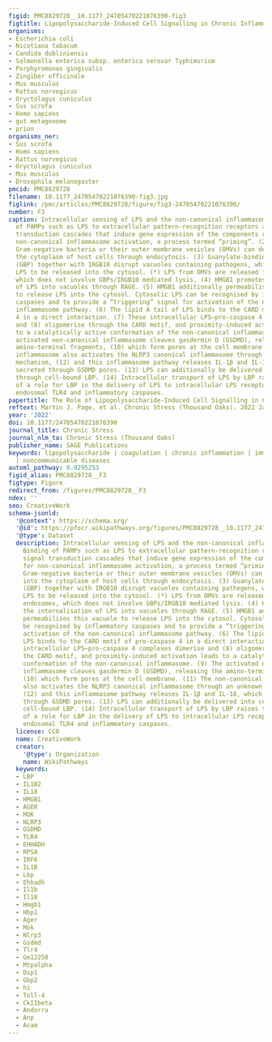 ```yaml
---
figid: PMC8829728__10.1177_24705470221076390-fig3
figtitle: Lipopolysaccharide-Induced Cell Signalling in Chronic Inflammation
organisms:
- Escherichia coli
- Nicotiana tabacum
- Candida dubliniensis
- Salmonella enterica subsp. enterica serovar Typhimurium
- Porphyromonas gingivalis
- Zingiber officinale
- Mus musculus
- Rattus norvegicus
- Oryctolagus cuniculus
- Sus scrofa
- Homo sapiens
- gut metagenome
- prion
organisms_ner:
- Sus scrofa
- Homo sapiens
- Rattus norvegicus
- Oryctolagus cuniculus
- Mus musculus
- Drosophila melanogaster
pmcid: PMC8829728
filename: 10.1177_24705470221076390-fig3.jpg
figlink: /pmc/articles/PMC8829728/figure/fig3-24705470221076390/
number: F3
caption: Intracellular sensing of LPS and the non-canonical inflammasome. (1) Binding
  of PAMPs such as LPS to extracellular pattern-recognition receptors activates signal
  transduction cascades that induce gene expression of the components required for
  non-canonical inflammasome activation, a process termed “priming”. (2) Extracellular
  Gram-negative bacteria or their outer membrane vesicles (OMVs) can deliver LPS into
  the cytoplasm of host cells through endocytosis. (3) Guanylate-binding proteins
  (GBP) together with IRGB10 disrupt vacuoles containing pathogens, which enables
  LPS to be released into the cytosol. (*) LPS from OMVs are released from early endosomes,
  which does not involve GBPs/IRGB10 mediated lysis. (4) HMGB1 promotes the internalisation
  of LPS into vacuoles through RAGE. (5) HMGB1 additionally permeabilises this vacuole
  to release LPS into the cytosol. Cytosolic LPS can be recognised by inflammatory
  caspases and to provide a “triggering” signal for activation of the non-canonical
  inflammasome pathway. (6) The lipid A tail of LPS binds to the CARD motif of pro-caspase
  4 in a direct interaction. (7) These intracellular LPS–pro-caspase 4 complexes dimerise
  and (8) oligomerise through the CARD motif, and proximity-induced activation leads
  to a catalytically active conformation of the non-canonical inflammasome. (9) The
  activated non-canonical inflammasome cleaves gasdermin D (GSDMD), releasing the
  amino-terminal fragments, (10) which form pores at the cell membrane. (11) The non-canonical
  inflammasome also activates the NLRP3 canonical inflammasome through an unknown
  mechanism, (12) and this inflammasome pathway releases IL-1β and IL-18, which is
  secreted through GSDMD pores. (13) LPS can additionally be delivered into cells
  through cell-bound LBP. (14) Intracellular transport of LPS by LBP raises the possibility
  of a role for LBP in the delivery of LPS to intracellular LPS receptors such as
  endosomal TLR4 and inflammatory caspases.
papertitle: The Role of Lipopolysaccharide-Induced Cell Signalling in Chronic Inflammation.
reftext: Martin J. Page, et al. Chronic Stress (Thousand Oaks). 2022 Jan-Dec;6:24705470221076390.
year: '2022'
doi: 10.1177/24705470221076390
journal_title: Chronic Stress
journal_nlm_ta: Chronic Stress (Thousand Oaks)
publisher_name: SAGE Publications
keywords: lipopolysaccharide | coagulation | chronic inflammation | immunopatholgy
  | noncommunicable diseases
automl_pathway: 0.9295253
figid_alias: PMC8829728__F3
figtype: Figure
redirect_from: /figures/PMC8829728__F3
ndex: ''
seo: CreativeWork
schema-jsonld:
  '@context': https://schema.org/
  '@id': https://pfocr.wikipathways.org/figures/PMC8829728__10.1177_24705470221076390-fig3.html
  '@type': Dataset
  description: Intracellular sensing of LPS and the non-canonical inflammasome. (1)
    Binding of PAMPs such as LPS to extracellular pattern-recognition receptors activates
    signal transduction cascades that induce gene expression of the components required
    for non-canonical inflammasome activation, a process termed “priming”. (2) Extracellular
    Gram-negative bacteria or their outer membrane vesicles (OMVs) can deliver LPS
    into the cytoplasm of host cells through endocytosis. (3) Guanylate-binding proteins
    (GBP) together with IRGB10 disrupt vacuoles containing pathogens, which enables
    LPS to be released into the cytosol. (*) LPS from OMVs are released from early
    endosomes, which does not involve GBPs/IRGB10 mediated lysis. (4) HMGB1 promotes
    the internalisation of LPS into vacuoles through RAGE. (5) HMGB1 additionally
    permeabilises this vacuole to release LPS into the cytosol. Cytosolic LPS can
    be recognised by inflammatory caspases and to provide a “triggering” signal for
    activation of the non-canonical inflammasome pathway. (6) The lipid A tail of
    LPS binds to the CARD motif of pro-caspase 4 in a direct interaction. (7) These
    intracellular LPS–pro-caspase 4 complexes dimerise and (8) oligomerise through
    the CARD motif, and proximity-induced activation leads to a catalytically active
    conformation of the non-canonical inflammasome. (9) The activated non-canonical
    inflammasome cleaves gasdermin D (GSDMD), releasing the amino-terminal fragments,
    (10) which form pores at the cell membrane. (11) The non-canonical inflammasome
    also activates the NLRP3 canonical inflammasome through an unknown mechanism,
    (12) and this inflammasome pathway releases IL-1β and IL-18, which is secreted
    through GSDMD pores. (13) LPS can additionally be delivered into cells through
    cell-bound LBP. (14) Intracellular transport of LPS by LBP raises the possibility
    of a role for LBP in the delivery of LPS to intracellular LPS receptors such as
    endosomal TLR4 and inflammatory caspases.
  license: CC0
  name: CreativeWork
  creator:
    '@type': Organization
    name: WikiPathways
  keywords:
  - LBP
  - IL1B2
  - IL18
  - HMGB1
  - AGER
  - MOK
  - NLRP3
  - GSDMD
  - TLR4
  - EHHADH
  - RPSA
  - IRF6
  - IL1B
  - Lbp
  - Ehhadh
  - Il1b
  - Il18
  - Hmgb1
  - Hbp1
  - Ager
  - Mok
  - Nlrp3
  - Gsdmd
  - Tlr4
  - Gm12250
  - Mtpalpha
  - Dsp1
  - Gbp2
  - hi
  - Toll-4
  - CkIIbeta
  - Andorra
  - Anp
  - Acam
---
```

